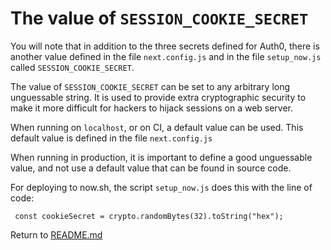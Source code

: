 # The value of `SESSION_COOKIE_SECRET`

You will note that in addition to the three secrets defined for Auth0,
there is another value defined in the file `next.config.js` and in the
file `setup_now.js` called `SESSION_COOKIE_SECRET`.

The value of `SESSION_COOKIE_SECRET` can be set to any arbitrary long
unguessable string. It is used to provide extra cryptographic security
to make it more difficult for hackers to hijack sessions on a web server.

When running on `localhost`, or on CI, a default value can be used.
This default value is defined in the file `next.config.js`

When running in production, it is important to define a good
unguessable value, and not use a default value that can be found
in source code.

For deploying to now.sh, the script `setup_now.js` does
this with the line of code:

```
 const cookieSecret = crypto.randomBytes(32).toString("hex");
```

Return to [README.md](../README.md)
